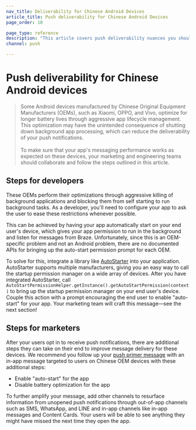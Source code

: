 ```yaml
---
nav_title: Deliverability for Chinese Android Devices
article_title: Push deliverability for Chinese Android Devices
page_order: 10

page_type: reference
description: "This article covers push deliverability nuances you should be aware of when targeting users on Android devices manufactured by Chinese OEMs."
channel: push

---
```


# Push deliverability for Chinese Android devices

> Some Android devices manufactured by Chinese Original Equipment Manufacturers (OEMs), such as Xiaomi, OPPO, and Vivo, optimize for longer battery lives through aggressive app lifecycle management. This optimization may have the unintended consequence of shutting down background app processing, which can reduce the deliverability of your push notifications.<br><br>To make sure that your app's messaging performance works as expected on these devices, your marketing and engineering teams should collaborate and follow the steps outlined in this article.

## Steps for developers
These OEMs perform their optimizations through aggressive killing of background applications and blocking them from self starting to run background tasks. As a developer, you'll need to configure your app to ask the user to ease these restrictions whenever possible.

This can be achieved by having your app automatically start on your end user's device, which gives your app permission to run in the background and listen for messages from Braze. Unfortunately, since this is an OEM-specific problem and not an Android problem, there are no documented APIs for bringing up the auto-start permission prompt for each OEM.

To solve for this, integrate a library like [AutoStarter](https://github.com/judemanutd/AutoStarter) into your application. AutoStarter supports multiple manufacturers, giving you an easy way to call the startup permission manager on a wide array of devices. After you have integrated AutoStarter, call `AutoStartPermissionHelper.getInstance().getAutoStartPermission(context)` to bring up the startup permission manager on your end user's device. Couple this action with a prompt encouraging the end user to enable "auto-start" for your app. Your marketing team will craft this message—see the next section!

## Steps for marketers
After your users opt in to receive push notifications, there are additional steps they can take on their end to improve message delivery for these devices. We recommend you follow up your [push primer message]({{site.baseurl}}/user_guide/message_building_by_channel/push/push_primer_messages/) with an in-app message targeted to users on Chinese OEM devices with these additional steps:

- Enable "auto-start" for the app
- Disable battery optimization for the app

To further amplify your message, add other channels to resurface information from unopened push notifications through out-of-app channels such as SMS, WhatsApp, and LINE and in-app channels like in-app messages and Content Cards. Your users will be able to see anything they might have missed the next time they open the app.